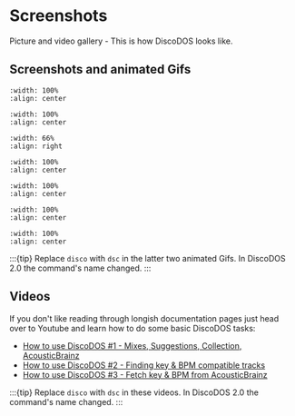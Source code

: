 # Screenshots

Picture and video gallery - This is how DiscoDOS looks like.

## Screenshots and animated Gifs

```{image} _static/ls-default-full-screen-31.png
:width: 100%
:align: center
```

```{image} _static/sell.gif
:width: 100%
:align: center
```

```{image} _static/ls-edit-listing-31.png
:width: 66%
:align: right
```

```{image} _static/ls-default-slim-dillinja-31.png
:width: 100%
:align: center
```

```{image} _static/ls-default-slim-squarep-31.png
:width: 100%
:align: center
```

```{image} _static/intro_gif_v0.4_1-580_16col_960x581.gif
:width: 100%
:align: center
```

```{image} _static/intro_gif_v0.4_580-end_16col_960x581.gif
:width: 100%
:align: center
```

:::{tip}
Replace `disco` with `dsc` in the latter two animated Gifs. In DiscoDOS 2.0 the command's name changed.
:::

## Videos

If you don't like reading through longish documentation pages just head over to Youtube and learn how to do some basic DiscoDOS tasks:

- [How to use DiscoDOS #1 - Mixes, Suggestions, Collection, AcousticBrainz](https://www.youtube.com/watch?v=c9lqKuGSCVk&list=PLcHqk0rpp8bprmYlaXdrs6pbOpPoJwW-T)
- [How to use DiscoDOS #2 - Finding key & BPM compatible tracks](https://www.youtube.com/watch?v=agp9OrYC66I&list=PLcHqk0rpp8bprmYlaXdrs6pbOpPoJwW-T&index=3)
- [How to use DiscoDOS #3 - Fetch key & BPM from AcousticBrainz](https://www.youtube.com/watch?v=4lungDgdJ2w&list=PLcHqk0rpp8bprmYlaXdrs6pbOpPoJwW-T&index=4)

:::{tip}
Replace `disco` with `dsc` in these videos. In DiscoDOS 2.0 the command's name changed.
:::
